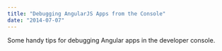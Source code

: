 ```yaml
---
title: "Debugging AngularJS Apps from the Console"
date: "2014-07-07"
---
```


Some handy tips for debugging Angular apps in the developer console.
